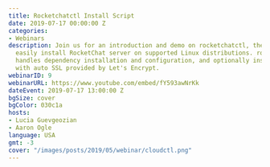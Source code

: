 ```yaml
---
title: Rocketchatctl Install Script
date: 2019-07-17 00:00:00 Z
categories:
- Webinars
description: Join us for an introduction and demo on rocketchatctl, the new tool to
  easily install RocketChat server on supported Linux distributions. rocketchatctl
  handles dependency installation and configuration, and optionally installs a loadbalancer/proxy
  with auto SSL provided by Let's Encrypt.
webinarID: 9
webinarURL: https://www.youtube.com/embed/fY593awNrKk
dateEvent: 2019-07-17 13:00:00 Z
bgSize: cover
bgColor: 030c1a
hosts:
- Lucia Guevgeozian
- Aaron Ogle
language: USA
gmt: -3
cover: "/images/posts/2019/05/webinar/cloudctl.png"
---
```


